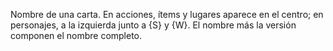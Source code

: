 Nombre de una carta. En acciones, ítems y lugares aparece en el centro; en personajes, a la izquierda junto a {S} y {W}. El nombre más la versión componen el nombre completo.